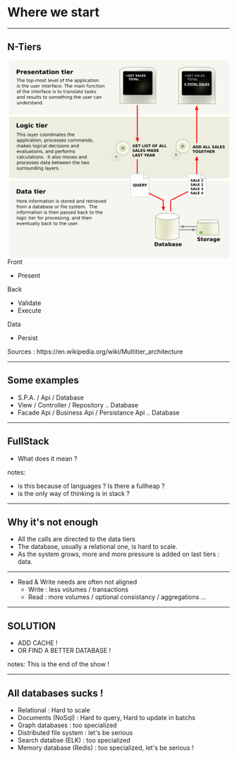 # Where we start

-----
## N-Tiers
<!-- -- class="left" -->
<img src="../_assets/Overview_of_a_three-tier_application_vectorVersion.svg" width="500em" style="float:right"/>

Front 
- Present

Back
- Validate
- Execute

Data
- Persist

<div class="footer">
Sources : https://en.wikipedia.org/wiki/Multitier_architecture
</div>

---
## Some examples
- S.P.A. / Api / Database
- View / Controller / Repository .. Database
- Facade Api / Business Api / Persistance Api .. Database


---
## FullStack
- What does it mean ?

notes: 
- is this because of languages ? Is there a fullheap ?
- is the only way of thinking is in stack ?


-----
## Why it's not enough
- All the calls are directed to the data tiers
- The database, usually a relational one, is hard to scale.
- As the system grows, more and more pressure is added on last tiers : data.

---
- Read & Write needs are often not aligned
  * Write : less volumes / transactions
  * Read : more volumes / optional consistancy / aggregations ...

-----
## SOLUTION

- ADD CACHE !
- OR FIND A BETTER DATABASE !

notes:
This is the end of the show !

-----
## All databases sucks !
- Relational : Hard to scale
- Documents (NoSql) : Hard to query, Hard to update in batchs
- Graph databases : too specialized
- Distributed file system : let's be serious
- Search databse (ELK) : too specialized
- Memory database (Redis) : too specialized, let's be serious !

